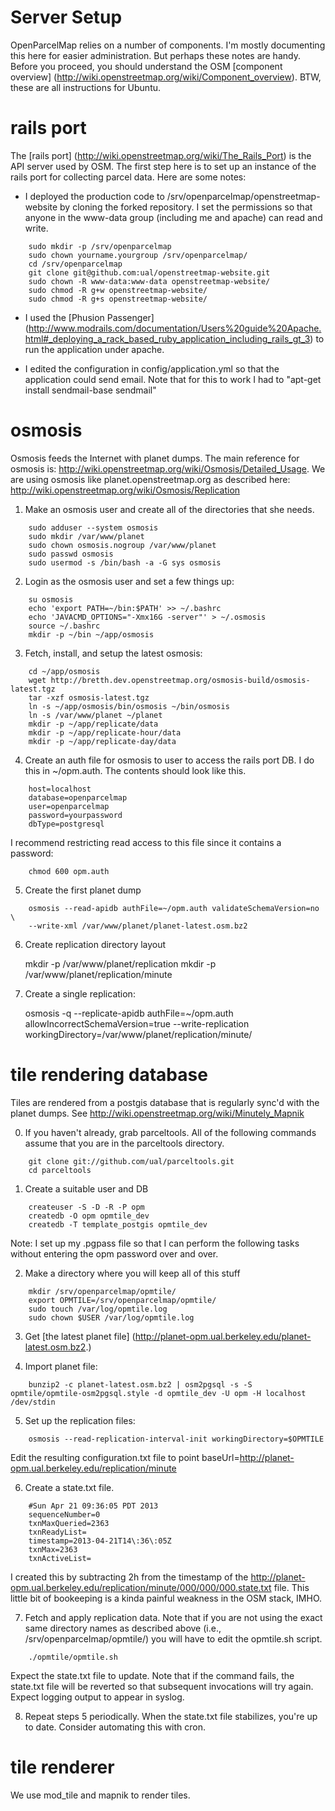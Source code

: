 Server Setup
============

OpenParcelMap relies on a number of components.  I'm mostly documenting this
here for easier administration.  But perhaps these notes are handy.  Before you
proceed, you should understand the OSM [component overview]
(http://wiki.openstreetmap.org/wiki/Component_overview).  BTW, these are all
instructions for Ubuntu.

rails port
==========

The [rails port] (http://wiki.openstreetmap.org/wiki/The_Rails_Port) is the API
server used by OSM.  The first step here is to set up an instance of the rails
port for collecting parcel data.  Here are some notes:

* I deployed the production code to /srv/openparcelmap/openstreetmap-website by
  cloning the forked repository.  I set the permissions so that anyone in the
  www-data group (including me and apache) can read and write.


```
    sudo mkdir -p /srv/openparcelmap
    sudo chown yourname.yourgroup /srv/openparcelmap/
    cd /srv/openparcelmap
    git clone git@github.com:ual/openstreetmap-website.git
    sudo chown -R www-data:www-data openstreetmap-website/
    sudo chmod -R g+w openstreetmap-website/
    sudo chmod -R g+s openstreetmap-website/
```

* I used the [Phusion Passenger]
  (http://www.modrails.com/documentation/Users%20guide%20Apache.html#_deploying_a_rack_based_ruby_application_including_rails_gt_3)
  to run the application under apache.

* I edited the configuration in config/application.yml so that the application
  could send email.  Note that for this to work I had to "apt-get install
  sendmail-base sendmail"

osmosis
=======

Osmosis feeds the Internet with planet dumps.  The main reference for osmosis
is: http://wiki.openstreetmap.org/wiki/Osmosis/Detailed_Usage.  We are using
osmosis like planet.openstreetmap.org as described here:
http://wiki.openstreetmap.org/wiki/Osmosis/Replication

1. Make an osmosis user and create all of the directories that she needs.

```
    sudo adduser --system osmosis
    sudo mkdir /var/www/planet
    sudo chown osmosis.nogroup /var/www/planet
    sudo passwd osmosis
    sudo usermod -s /bin/bash -a -G sys osmosis
```

2. Login as the osmosis user and set a few things up:

```
    su osmosis 
    echo 'export PATH=~/bin:$PATH' >> ~/.bashrc
    echo 'JAVACMD_OPTIONS="-Xmx16G -server"' > ~/.osmosis
    source ~/.bashrc
    mkdir -p ~/bin ~/app/osmosis
```

3. Fetch, install, and setup the latest osmosis:

```
    cd ~/app/osmosis
    wget http://bretth.dev.openstreetmap.org/osmosis-build/osmosis-latest.tgz
    tar -xzf osmosis-latest.tgz
    ln -s ~/app/osmosis/bin/osmosis ~/bin/osmosis
    ln -s /var/www/planet ~/planet
    mkdir -p ~/app/replicate/data
    mkdir -p ~/app/replicate-hour/data
    mkdir -p ~/app/replicate-day/data
```

4. Create an auth file for osmosis to user to access the rails port DB.  I do
   this in ~/opm.auth.  The contents should look like this.

```
    host=localhost
    database=openparcelmap
    user=openparcelmap
    password=yourpassword
    dbType=postgresql
```

   I recommend restricting read access to this file since it contains a password:

```
    chmod 600 opm.auth
```

5. Create the first planet dump

```
    osmosis --read-apidb authFile=~/opm.auth validateSchemaVersion=no \
    --write-xml /var/www/planet/planet-latest.osm.bz2
```

6. Create replication directory layout

    mkdir -p /var/www/planet/replication
    mkdir -p /var/www/planet/replication/minute

7. Create a single replication:

    osmosis -q --replicate-apidb authFile=~/opm.auth 
            allowIncorrectSchemaVersion=true --write-replication \
            workingDirectory=/var/www/planet/replication/minute/

tile rendering database
=======================

Tiles are rendered from a postgis database that is regularly sync'd with the
planet dumps.  See http://wiki.openstreetmap.org/wiki/Minutely_Mapnik

0. If you haven't already, grab parceltools.  All of the following commands
   assume that you are in the parceltools directory.

```
    git clone git://github.com/ual/parceltools.git
    cd parceltools
```

1. Create a suitable user and DB

```
    createuser -S -D -R -P opm
    createdb -O opm opmtile_dev
    createdb -T template_postgis opmtile_dev
```

   Note: I set up my .pgpass file so that I can perform the following tasks
   without entering the opm password over and over.

2. Make a directory where you will keep all of this stuff

```
    mkdir /srv/openparcelmap/opmtile/
    export OPMTILE=/srv/openparcelmap/opmtile/
    sudo touch /var/log/opmtile.log
    sudo chown $USER /var/log/opmtile.log
```

3. Get [the latest planet file]
   (http://planet-opm.ual.berkeley.edu/planet-latest.osm.bz2.)

4. Import planet file:

```
    bunzip2 -c planet-latest.osm.bz2 | osm2pgsql -s -S opmtile/opmtile-osm2pgsql.style -d opmtile_dev -U opm -H localhost /dev/stdin
```

5. Set up the replication files:

```
    osmosis --read-replication-interval-init workingDirectory=$OPMTILE
```

   Edit the resulting configuration.txt file to point
   baseUrl=http://planet-opm.ual.berkeley.edu/replication/minute

6. Create a state.txt file.

```
    #Sun Apr 21 09:36:05 PDT 2013
    sequenceNumber=0
    txnMaxQueried=2363
    txnReadyList=
    timestamp=2013-04-21T14\:36\:05Z
    txnMax=2363
    txnActiveList=
```

   I created this by subtracting 2h from the timestamp of the
   http://planet-opm.ual.berkeley.edu/replication/minute/000/000/000.state.txt
   file.  This little bit of bookeeping is a kinda painful weakness in the OSM
   stack, IMHO.

7. Fetch and apply replication data.  Note that if you are not using the exact
   same directory names as described above (i.e., /srv/openparcelmap/opmtile/)
   you will have to edit the opmtile.sh script.

```
    ./opmtile/opmtile.sh
```

   Expect the state.txt file to update.  Note that if the command fails, the
   state.txt file will be reverted so that subsequent invocations will try
   again.  Expect logging output to appear in syslog.

8. Repeat steps 5 periodically.  When the state.txt file stabilizes, you're up
   to date.  Consider automating this with cron.

tile renderer
=============

We use mod_tile and mapnik to render tiles.
